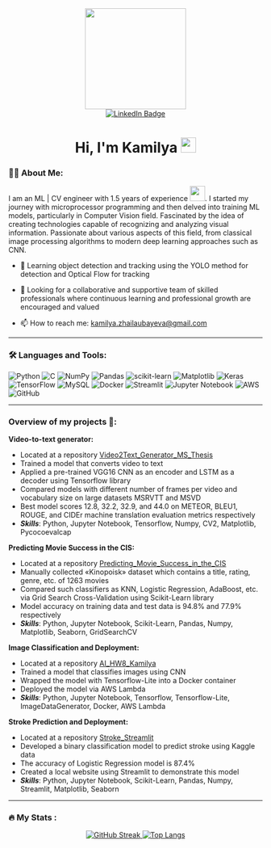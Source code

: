 <div id="header" align="center">
  <img src="https://cms.icpsr.umich.edu/sites/default/files/news/giphy_31.gif" width="200"/>
</div>

<div id="badges" align="center">
  <a href="https://www.linkedin.com/in/kamilya-zhailaubayeva/" target="_blank" rel="noreferrer">
    <img src="https://img.shields.io/badge/LinkedIn-blue?style=for-the-badge&logo=linkedin&logoColor=white" alt="LinkedIn Badge"/>
  </a>
</div>

<div id="badges" align="center">
  <img src="https://komarev.com/ghpvc/?username=KamilyaZhailaubayeva&style=flat-square&color=blue" alt=""/>
  <h1>
    Hi, I'm Kamilya
    <img src="https://media.giphy.com/media/hvRJCLFzcasrR4ia7z/giphy.gif" width="30px"/>
  </h1>
</div>

### :woman_technologist: About Me: 
I am an ML | CV engineer with 1.5 years of experience <img src="https://media.giphy.com/media/WUlplcMpOCEmTGBtBW/giphy.gif" width="30">. I started my journey with microprocessor programming and then delved into training ML models, particularly in Computer Vision field. Fascinated by the idea of ​​creating technologies capable of recognizing and analyzing visual information. Passionate about various aspects of this field, from classical image processing algorithms to modern deep learning approaches such as CNN.

- :seedling: Learning object detection and tracking using the YOLO method for detection and Optical Flow for tracking
  
- :mag_right: Looking for a collaborative and supportive team of skilled professionals where continuous learning and professional growth are encouraged and valued

- :mailbox: How to reach me: kamilya.zhailaubayeva@gmail.com
---

### :hammer_and_wrench: Languages and Tools:

![Python](https://img.shields.io/badge/python-3670A0?style=for-the-badge&logo=python&logoColor=ffdd54)
![C](https://img.shields.io/badge/c-%2300599C.svg?style=for-the-badge&logo=c&logoColor=white)
​![NumPy](https://img.shields.io/badge/numpy-%23013243.svg?style=for-the-badge&logo=numpy&logoColor=white)
![Pandas](https://img.shields.io/badge/pandas-%23150458.svg?style=for-the-badge&logo=pandas&logoColor=white)
![scikit-learn](https://img.shields.io/badge/scikit--learn-%23F7931E.svg?style=for-the-badge&logo=scikit-learn&logoColor=white)
![Matplotlib](https://img.shields.io/badge/Matplotlib-%23ffffff.svg?style=for-the-badge&logo=Matplotlib&logoColor=black)
![Keras](https://img.shields.io/badge/Keras-%23D00000.svg?style=for-the-badge&logo=Keras&logoColor=white)
![TensorFlow](https://img.shields.io/badge/TensorFlow-%23FF6F00.svg?style=for-the-badge&logo=TensorFlow&logoColor=white)
![MySQL](https://img.shields.io/badge/mysql-4479A1.svg?style=for-the-badge&logo=mysql&logoColor=white)
![Docker](https://img.shields.io/badge/docker-%230db7ed.svg?style=for-the-badge&logo=docker&logoColor=white)
![Streamlit](https://img.shields.io/badge/-Streamlit-FF4B4B?style=for-the-badge&logo=streamlit&logoColor=white)
![Jupyter Notebook](https://img.shields.io/badge/jupyter-%23FA0F00.svg?style=for-the-badge&logo=jupyter&logoColor=white)
![AWS](https://img.shields.io/badge/AWS-%23FF9900.svg?style=for-the-badge&logo=amazon-aws&logoColor=white)
![GitHub](https://img.shields.io/badge/github-%23121011.svg?style=for-the-badge&logo=github&logoColor=white)

---
### Overview of my projects :briefcase::

**Video-to-text generator:**
* Located at a repository [Video2Text_Generator_MS_Thesis](https://github.com/KamilyaZhailaubayeva/Video2Text_Generator_MS_Thesis.git)
* Trained a model that converts video to text
* Applied a pre-trained VGG16 CNN as an encoder and LSTM as a decoder using Tensorflow library
* Compared models with different number of frames per video and vocabulary size on large datasets MSRVTT and MSVD
* Best model scores 12.8, 32.2, 32.9, and 44.0 on METEOR, BLEU1, ROUGE, and CIDEr machine translation evaluation metrics respectively
* ***Skills***: Python, Jupyter Notebook, Tensorflow, Numpy, CV2, Matplotlib, Pycocoevalcap


**Predicting Movie Success in the CIS:**
* Located at a repository [Predicting_Movie_Success_in_the_CIS](https://github.com/KamilyaZhailaubayeva/Predicting_Movie_Success_in_the_CIS.git)
* Manually collected «Kinopoisk» dataset which contains a title, rating, genre, etc. of 1263 movies
* Compared such classifiers as KNN, Logistic Regression, AdaBoost, etc. via Grid Search Cross-Validation using Scikit-Learn library
* Model accuracy on training data and test data is 94.8% and 77.9% respectively
* ***Skills***: Python, Jupyter Notebook, Scikit-Learn, Pandas, Numpy, Matplotlib, Seaborn, GridSearchCV


**Image Classification and Deployment:**
* Located at a repository [AI_HW8_Kamilya](https://github.com/KamilyaZhailaubayeva/AI_HW8_Kamilya.git)
* Trained a model that classifies images using CNN
* Wrapped the model with Tensorflow-Lite into a Docker container
* Deployed the model via AWS Lambda
* ***Skills***: Python, Jupyter Notebook, Tensorflow, Tensorflow-Lite, ImageDataGenerator, Docker, AWS Lambda


**Stroke Prediction and Deployment:**
* Located at a repository [Stroke_Streamlit](https://github.com/KamilyaZhailaubayeva/Stroke_Streamlit.git)
* Developed a binary classification model to predict stroke using Kaggle data
* The accuracy of Logistic Regression model is 87.4%
* Created a local website using Streamlit to demonstrate this model
* ***Skills***: Python, Jupyter Notebook, Scikit-Learn, Pandas, Numpy, Streamlit, Matplotlib, Seaborn

---

### :fire: My Stats :
<div id="stats" align="center">
  <a href="https://git.io/streak-stats"> <img src="https://github-readme-streak-stats.herokuapp.com?user=KamilyaZhailaubayeva&theme=transparent&hide_border=true&border_radius=4.7&date_format=j%20M%5B%20Y%5D&mode=weekly&fire=FF2222" alt="GitHub Streak" />
  </a>
  <a href="https://github.com/anuraghazra/github-readme-stats"> <img src="https://github-readme-stats.vercel.app/api/top-langs/?username=KamilyaZhailaubayeva&layout=compact&theme=vision-friendly-dark" alt="Top Langs" />
  </a>
</div>


<!--
![PyTorch](https://img.shields.io/badge/PyTorch-%23EE4C2C.svg?style=for-the-badge&logo=PyTorch&logoColor=white)
![Plotly](https://img.shields.io/badge/Plotly-%233F4F75.svg?style=for-the-badge&logo=plotly&logoColor=white)
![SciPy](https://img.shields.io/badge/SciPy-%230C55A5.svg?style=for-the-badge&logo=scipy&logoColor=%white)
![mlflow](https://img.shields.io/badge/mlflow-%23d9ead3.svg?style=for-the-badge&logo=numpy&logoColor=blue)

https://media3.giphy.com/media/iPj5oRtJzQGxwzuCKV/200.gif?cid=ecf05e47fivls6pcec6krda1um3ynzuy0fye1fnsrb7jgrli&ep=v1_gifs_related&rid=200.gif&ct=g
**KamilyaZhailaubayeva/KamilyaZhailaubayeva** is a ✨ _special_ ✨ repository because its `README.md` (this file) appears on your GitHub profile.

Here are some ideas to get you started:

- 🔭 I’m currently working on ...
- 🌱 I’m currently learning ...
- 👯 I’m looking to collaborate on ...
- 🤔 I’m looking for help with ...
- 💬 Ask me about ...
- 📫 How to reach me: ...
- 😄 Pronouns: ...
- ⚡ Fun fact: ...
-->
